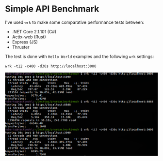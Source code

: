 # Simple API Benchmark

I've used `wrk` to make some comparative performance tests between:

- .NET Core 2.1.101 (C#)
- Actix-web (Rust)
- Express (JS)
- Thruster

The test is done with `Hello World` examples and the following `wrk` settings:

`wrk -t12 -c400 -d30s http://localhost:3000`

![results](https://raw.githubusercontent.com/robertohuertasm/simple-api-benchmark/master/net-vs-rust-vs-js.png "Results")
